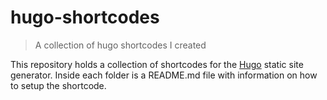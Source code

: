 # hugo-shortcodes
> A collection of hugo shortcodes I created

This repository holds a collection of shortcodes for the [Hugo](https://gohugo.io) static site generator. Inside each folder is a README.md file with information on how to setup the shortcode.
